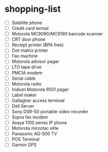 # shopping-list
- [ ] Satellite phone
- [ ] Credit card termal
- [ ] Motorola MC9090/MC9190 barcode scanner
- [ ] CRT door phone
- [ ] Receipt printer (BPA free)
- [ ] Dot-matrix printer
- [ ] Fax machine
- [ ] Motorola advisor pager
- [ ] LTO tape drive
- [ ] PMCIA modem
- [ ] Serial cable
- [ ] Motorola radio
- [ ] Iridium Motorola 9501 pager
- [ ] Label maker
- [ ] Gallagher access terminal
- [ ] Dell Server
- [ ] Sony DSR-50 portable video recorder
- [ ] Supra fax modem
- [ ] Avaya 1100 series IP phone 
- [ ] Motorola microtac elite
- [ ] Panasonic AG-500 TV
- [ ] POS Terminal
- [ ] Garmin GPS
